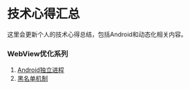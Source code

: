 # 技术心得汇总
这里会更新个人的技术心得总结，包括Android和动态化相关内容。

### WebView优化系列
1. [Android独立进程](https://github.com/pinkelf/Docs/blob/master/%5BWebView%5DAndroid%E7%8B%AC%E7%AB%8B%E8%BF%9B%E7%A8%8B.md)  
2. [黑名单机制](https://github.com/pinkelf/Docs/blob/master/%5BWebView%5D2.%E9%BB%91%E5%90%8D%E5%8D%95%E6%9C%BA%E5%88%B6.md)

